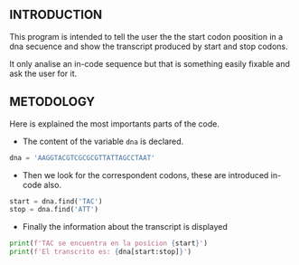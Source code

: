 ## INTRODUCTION
This program is intended to tell the user the the start codon poosition in a dna secuence and show the transcript produced by start and stop codons.

It only analise an in-code sequence but that is something easily fixable and ask the user for it.

## METODOLOGY
Here is explained the most importants parts of the code.

- The content of the variable `dna` is declared.
```python
dna = 'AAGGTACGTCGCGCGTTATTAGCCTAAT'
```
- Then we look for the correspondent codons, these are introduced in-code also.
```python
start = dna.find('TAC')
stop = dna.find('ATT')
```
- Finally the information about the transcript is displayed
```python
print(f'TAC se encuentra en la posicion {start}')
print(f'El transcrito es: {dna[start:stop]}')
```